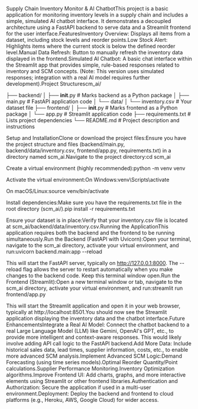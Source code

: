 Supply Chain Inventory Monitor & AI ChatbotThis project is a basic application for monitoring inventory levels in a supply chain and includes a simple, simulated AI chatbot interface. It demonstrates a decoupled architecture using a FastAPI backend to serve data and a Streamlit frontend for the user interface.FeaturesInventory Overview: Displays all items from a dataset, including stock levels and reorder points.Low Stock Alert: Highlights items where the current stock is below the defined reorder level.Manual Data Refresh: Button to manually refresh the inventory data displayed in the frontend.Simulated AI Chatbot: A basic chat interface within the Streamlit app that provides simple, rule-based responses related to inventory and SCM concepts. (Note: This version uses simulated responses; integration with a real AI model requires further development).Project Structurescm_ai/

├── backend/
│   ├── __init__.py       # Marks backend as a Python package
│   ├── main.py           # FastAPI application code
│   └── data/
│       └── inventory.csv   # Your dataset file
├── frontend/
│   ├── __init__.py       # Marks frontend as a Python package
│   └── app.py            # Streamlit application code
├── requirements.txt      # Lists project dependencies
└── README.md             # Project description and instructions

Setup and InstallationClone or download the project files:Ensure you have the project structure and files (backend/main.py, backend/data/inventory.csv, frontend/app.py, requirements.txt) in a directory named scm_ai.Navigate to the project directory:cd scm_ai

Create a virtual environment (highly recommended):python -m venv venv

Activate the virtual environment:On Windows:venv\Scripts\activate

On macOS/Linux:source venv/bin/activate

Install dependencies:Make sure you have the requirements.txt file in the root directory (scm_ai/).pip install -r requirements.txt

Ensure your dataset is in place:Verify that your inventory.csv file is located at scm_ai/backend/data/inventory.csv.Running the ApplicationThis application requires both the backend and the frontend to be running simultaneously.Run the Backend (FastAPI with Uvicorn):Open your terminal, navigate to the scm_ai directory, activate your virtual environment, and run:uvicorn backend.main:app --reload

This will start the FastAPI server, typically on http://127.0.0.1:8000. The --reload flag allows the server to restart automatically when you make changes to the backend code. Keep this terminal window open.Run the Frontend (Streamlit):Open a new terminal window or tab, navigate to the scm_ai directory, activate your virtual environment, and run:streamlit run frontend/app.py

This will start the Streamlit application and open it in your web browser, typically at http://localhost:8501.You should now see the Streamlit application displaying the inventory data and the chatbot interface.Future EnhancementsIntegrate a Real AI Model: Connect the chatbot backend to a real Large Language Model (LLM) like Gemini, OpenAI's GPT, etc., to provide more intelligent and context-aware responses. This would likely involve adding API call logic to the FastAPI backend.Add More Data: Include historical sales data, lead times, supplier information, costs, etc., to enable more advanced SCM analysis.Implement Advanced SCM Logic:Demand Forecasting (using time series models).Optimal Reorder Quantity/Point calculations.Supplier Performance Monitoring.Inventory Optimization algorithms.Improve Frontend UI: Add charts, graphs, and more interactive elements using Streamlit or other frontend libraries.Authentication and Authorization: Secure the application if used in a multi-user environment.Deployment: Deploy the backend and frontend to cloud platforms (e.g., Heroku, AWS, Google Cloud) for wider access.
